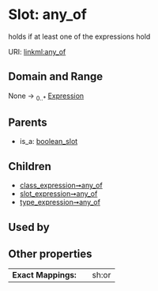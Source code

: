 
# Slot: any_of


holds if at least one of the expressions hold

URI: [linkml:any_of](https://w3id.org/linkml/any_of)


## Domain and Range

None &#8594;  <sub>0..\*</sub> [Expression](Expression.md)

## Parents

 *  is_a: [boolean_slot](boolean_slot.md)

## Children

 *  [class_expression➞any_of](class_expression_any_of.md)
 *  [slot_expression➞any_of](slot_expression_any_of.md)
 *  [type_expression➞any_of](type_expression_any_of.md)

## Used by


## Other properties

|  |  |  |
| --- | --- | --- |
| **Exact Mappings:** | | sh:or |

